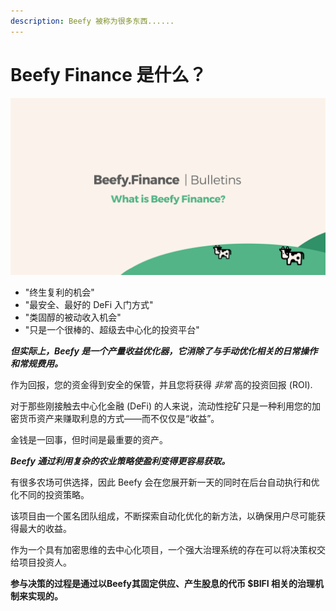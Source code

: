 ```yaml
---
description: Beefy 被称为很多东西......
---
```


# Beefy Finance 是什么？

![](../../.gitbook/assets/bulletin-what-is-beefy-finance.png)

* "终生复利的机会"
* "最安全、最好的 DeFi 入门方式"
* "类固醇的被动收入机会"
* "只是一个很棒的、超级去中心化的投资平台"

_**但实际上，Beefy 是一个产量收益优化器，它消除了与手动优化相关的日常操作和常规费用。**_

作为回报，您的资金得到安全的保管，并且您将获得 _非常_ 高的投资回报 (ROI).

对于那些刚接触去中心化金融 (DeFi) 的人来说，流动性挖矿只是一种利用您的加密货币资产来赚取利息的方式——而不仅仅是“收益”。

金钱是一回事，但时间是最重要的资产。

_**Beefy 通过利用复杂的农业策略使盈利变得更容易获取。**_

有很多农场可供选择，因此 Beefy 会在您展开新一天的同时在后台自动执行和优化不同的投资策略。

该项目由一个匿名团队组成，不断探索自动化优化的新方法，以确保用户尽可能获得最大的收益。

作为一个具有加密思维的去中心化项目，一个强大治理系统的存在可以将决策权交给项目投资人。

**参与决策的过程是通过以Beefy其固定供应、产生股息的代币 $BIFI 相关的治理机制来实现的。**
